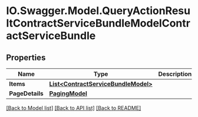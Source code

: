 # IO.Swagger.Model.QueryActionResultContractServiceBundleModelContractServiceBundle
## Properties

Name | Type | Description | Notes
------------ | ------------- | ------------- | -------------
**Items** | [**List&lt;ContractServiceBundleModel&gt;**](ContractServiceBundleModel.md) |  | [optional] 
**PageDetails** | [**PagingModel**](PagingModel.md) |  | [optional] 

[[Back to Model list]](../README.md#documentation-for-models) [[Back to API list]](../README.md#documentation-for-api-endpoints) [[Back to README]](../README.md)

